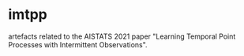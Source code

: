 # imtpp
artefacts related to the AISTATS 2021 paper "Learning Temporal Point Processes with Intermittent Observations".
